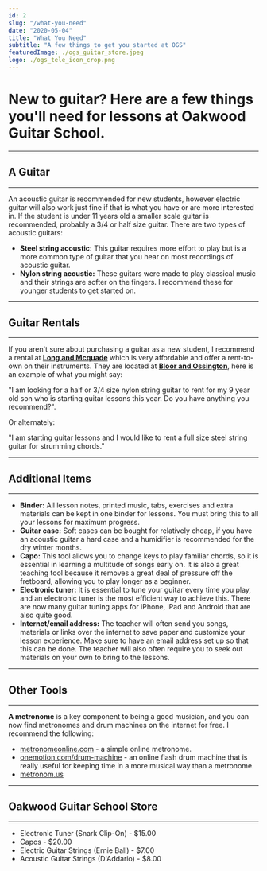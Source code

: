 ```yaml
---
id: 2
slug: "/what-you-need"
date: "2020-05-04"
title: "What You Need"
subtitle: "A few things to get you started at OGS"
featuredImage: ./ogs_guitar_store.jpeg
logo: ./ogs_tele_icon_crop.png
---
```


# **New to guitar?  Here are a few things you'll need for lessons at Oakwood Guitar School.**

---  
## **A Guitar**
---

An acoustic guitar is recommended for new students, however electric guitar will also work just fine if that is what you have or are more interested in.  If the student is under 11 years old a smaller scale guitar is recommended, probably a 3/4 or half size guitar.  There are two types of acoustic guitars:

- **Steel string acoustic:** This guitar requires more effort to play but is a more common type of guitar that you hear on most recordings of acoustic guitar.
- **Nylon string acoustic:** These guitars were made to play classical music and their strings are softer on the fingers.  I recommend these for younger students to get started on.

---
## **Guitar Rentals**
---

If you aren't sure about purchasing a guitar as a new student, I recommend a rental at <a href="https://edu.long-mcquade.com/rentals/guitars/" target="_blank">**Long and Mcquade**</a> which is very affordable and offer a rent-to-own on their instruments.  They are located at <a href="https://edu.long-mcquade.com/location/Ontario/Toronto/" target="_blank">**Bloor and Ossington**</a>, here is an example of what you might say:

"I am looking for a half or 3/4 size nylon string guitar to rent for my 9 year old son who is starting guitar lessons this year.  Do you have anything you recommend?".

Or alternately:

"I am starting guitar lessons and I would like to rent a full size steel string guitar for strumming chords."

---  
## **Additional Items**
---

- **Binder:** All lesson notes, printed music, tabs, exercises and extra materials can be kept in one binder for lessons.  You must bring this to all your lessons for maximum progress.
- **Guitar case:** Soft cases can be bought for relatively cheap, if you have an acoustic guitar a hard case and a humidifier is recommended for the dry winter months.
- **Capo:** This tool allows you to change keys to play familiar chords, so it is essential in learning a multitude of songs early on.  It is also a great teaching tool because it removes a great deal of pressure off the fretboard, allowing you to play longer as a beginner.
- **Electronic tuner:**  It is essential to tune your guitar every time you play, and an electronic tuner is the most efficient way to achieve this.  There are now many guitar tuning apps for iPhone, iPad and Android that are also quite good.
-  **Internet/email address:**  The teacher will often send you songs, materials or links over the internet to save paper and customize your lesson experience.  Make sure to have an email address set up so that this can be done.  The teacher will also often require you to seek out materials on your own to bring to the lessons.

---  
## **Other Tools**
---

**A metronome** is a key component to being a good musician, and you can now find metronomes and drum machines on the internet for free. I recommend the following:
- <a href="http://www.metronomeonline.com" target="_blank">metronomeonline.com</a> - a simple online metronome.
- <a href="https://www.onemotion.com/drum-machine/" target="_blank">onemotion.com/drum-machine</a> - an online flash drum machine that is really useful for keeping time in a more musical way than a metronome.
- <a href="https://metronom.us/en/" target="_blank">metronom.us</a>

---
## **Oakwood Guitar School Store**
---

- Electronic Tuner (Snark Clip-On) - $15.00
- Capos - $20.00
- Electric Guitar Strings (Ernie Ball) - $7.00
- Acoustic Guitar Strings (D'Addario) - $8.00